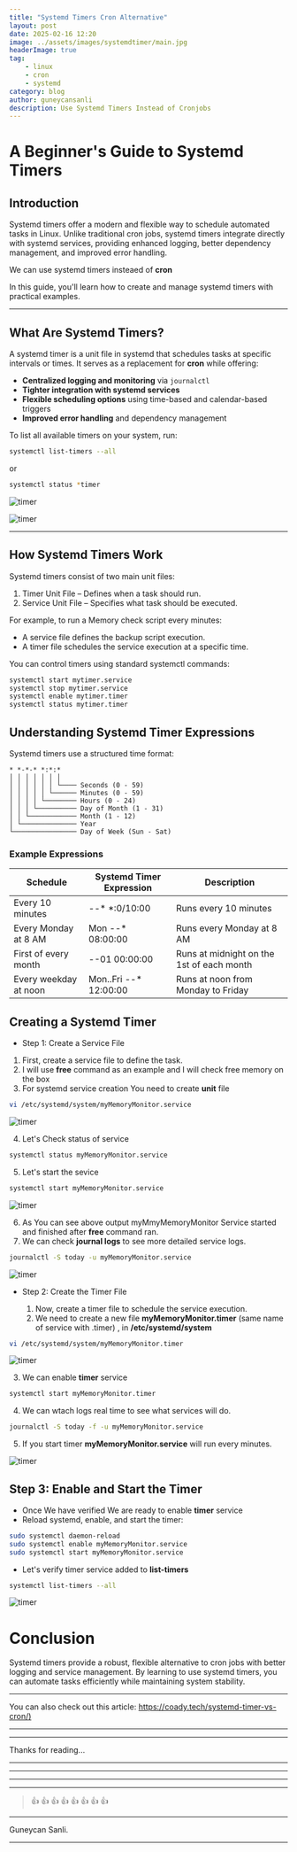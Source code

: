 ```yaml
---
title: "Systemd Timers Cron Alternative"
layout: post
date: 2025-02-16 12:20
image: ../assets/images/systemdtimer/main.jpg
headerImage: true
tag:
    - linux
    - cron
    - systemd
category: blog
author: guneycansanli
description: Use Systemd Timers Instead of Cronjobs
---
```


# A Beginner's Guide to Systemd Timers  

## Introduction  

Systemd timers offer a modern and flexible way to schedule automated tasks in Linux. Unlike traditional cron jobs, systemd timers integrate directly with systemd services, providing enhanced logging, better dependency management, and improved error handling.  

We can use systemd timers insteaed of **cron**

In this guide, you'll learn how to create and manage systemd timers with practical examples.


---

## What Are Systemd Timers?

A systemd timer is a unit file in systemd that schedules tasks at specific intervals or times. It serves as a replacement for **cron** while offering:  

- **Centralized logging and monitoring** via `journalctl`  
- **Tighter integration with systemd services**  
- **Flexible scheduling options** using time-based and calendar-based triggers  
- **Improved error handling** and dependency management  

To list all available timers on your system, run:  
```sh
systemctl list-timers --all
```
or

```sh
systemctl status *timer
```

![timer][1]

![timer][2]

---

## How Systemd Timers Work

Systemd timers consist of two main unit files:

1. Timer Unit File – Defines when a task should run.
2. Service Unit File – Specifies what task should be executed.

For example, to run a Memory check script every minutes:
 - A service file defines the backup script execution.
 - A timer file schedules the service execution at a specific time.

You can control timers using standard systemctl commands:

```sh
systemctl start mytimer.service  
systemctl stop mytimer.service
systemctl enable mytimer.timer  
systemctl status mytimer.timer  
```

## Understanding Systemd Timer Expressions

Systemd timers use a structured time format:

```plaintext
* *-*-* *:*:*
│ │ │ │ │ │ │
│ │ │ │ │ │ └──── Seconds (0 - 59)
│ │ │ │ │ └────── Minutes (0 - 59)
│ │ │ │ └──────── Hours (0 - 24)
│ │ │ └────────── Day of Month (1 - 31)
│ │ └──────────── Month (1 - 12)
│ └────────────── Year
└──────────────── Day of Week (Sun - Sat)
```

### Example Expressions

| Schedule                                                | Systemd Timer Expression | Description |
| --------------------------------------------------------| ------------------------ | ------------|
| Every 10 minutes | *-*-* *:0/10:00      | Runs every 10 minutes  |
| Every Monday at 8 AM| Mon *-*-* 08:00:00	      | Runs every Monday at 8 AM   |
| First of every month| *-*-01 00:00:00      | Runs at midnight on the 1st of each month   |
| Every weekday at noon| Mon..Fri *-*-* 12:00:00      | Runs at noon from Monday to Friday  |


## Creating a Systemd Timer

- Step 1: Create a Service File 

1. First, create a service file to define the task.
2. I will use **free** command as an example and I will check free memory on the box 
3. For systemd service creation You need to create **unit** file 

```bash
vi /etc/systemd/system/myMemoryMonitor.service 
```

![timer][3]

4. Let's Check status of service
```bash
systemctl status myMemoryMonitor.service 
```

5. Let's start the sevice
```bash
systemctl start myMemoryMonitor.service 
```

![timer][4]

6. As You can see above output myMmyMemoryMonitor Service started and finished after **free** command ran. 
7. We can check **journal logs** to see more detailed service logs.

```bash
journalctl -S today -u myMemoryMonitor.service 
```

![timer][5]

- Step 2: Create the Timer File

  1. Now, create a timer file to schedule the service execution.
  2. We need to create a new file **myMemoryMonitor.timer** (same name of service with .timer) , in **/etc/systemd/system**


```bash
vi /etc/systemd/system/myMemoryMonitor.timer 
```

![timer][6]

3. We can enable **timer** service
```bash
systemctl start myMemoryMonitor.timer 
```

4. We can wtach logs real time to see what services will do.
```bash
journalctl -S today -f -u myMemoryMonitor.service
```

5. If you start timer **myMemoryMonitor.service** will run every minutes.

![timer][7]

## Step 3: Enable and Start the Timer

- Once We have verified We are ready to enable **timer** service 
- Reload systemd, enable, and start the timer:

```bash
sudo systemctl daemon-reload
sudo systemctl enable myMemoryMonitor.service
sudo systemctl start myMemoryMonitor.service
```

- Let's verify timer service added to **list-timers**

```bash
systemctl list-timers --all
```

![timer][8]


# Conclusion
Systemd timers provide a robust, flexible alternative to cron jobs with better logging and service management. By learning to use systemd timers, you can automate tasks efficiently while maintaining system stability.

---

You can also check out this article: [https://coady.tech/systemd-timer-vs-cron/)](https://coady.tech/systemd-timer-vs-cron/)

* * *

---

Thanks for reading...

---

---

---

---

> :+1: :+1: :+1: :+1: :+1: :+1: :+1: :+1:

---

Guneycan Sanli.

---

[1]: ../assets/images/systemdtimer/timer1.jpg
[2]: ../assets/images/systemdtimer/timer2.jpg
[3]: ../assets/images/systemdtimer/timer3.jpg
[4]: ../assets/images/systemdtimer/timer4.jpg
[5]: ../assets/images/systemdtimer/timer5.jpg
[6]: ../assets/images/systemdtimer/timer6.jpg
[7]: ../assets/images/systemdtimer/timer7.jpg
[8]: ../assets/images/systemdtimer/timer8.jpg




